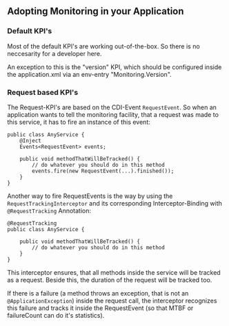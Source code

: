 ## Adopting Monitoring in your Application

### Default KPI's

Most of the default KPI's are working out-of-the-box. So there is no neccesarity for a developer here.

An exception to this is the "version" KPI, which should be configured inside the application.xml via an env-entry "Monitoring.Version".

### Request based KPI's

The Request-KPI's are based on the CDI-Event `RequestEvent`. So when an application wants to tell the monitoring facility, that a request was made to this service, it has to fire an instance of this event:

~~~~~
public class AnyService {
    @Inject
    Events<RequestEvent> events;
	
    public void methodThatWillBeTracked() {
        // do whatever you should do in this method
        events.fire(new RequestEvent(...).finished());
    }
}
~~~~~

Another way to fire RequestEvents is the way by using the `RequestTrackingInterceptor` and its corresponding Interceptor-Binding with `@RequestTracking` Annotation:

~~~~~
@RequestTracking
public class AnyService {

    public void methodThatWillBeTracked() {
        // do whatever you should do in this method
    }
}
~~~~~

This interceptor ensures, that all methods inside the service will be tracked as a request. Beside this, the duration of the request will be tracked too.

If there is a failure (a method throws an exception, that is not an `@ApplicationException`) inside the request call, the interceptor recognizes this failure and tracks it inside the RequestEvent (so that MTBF or failureCount can do it's statistics).
